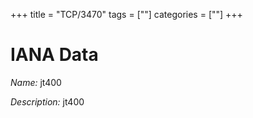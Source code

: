 +++
title = "TCP/3470"
tags = [""]
categories = [""]
+++

# IANA Data

_Name:_ jt400

_Description:_ jt400


